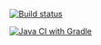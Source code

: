[![Build status](https://ci.appveyor.com/api/projects/status/nftyftouwrsfcncm/branch/master?svg=true)](https://ci.appveyor.com/project/andrew-pahomov/aqa0-2-1-web-xeixh/branch/master)

[![Java CI with Gradle](https://github.com/andrew-pahomov/AQA0-2.2-selenide/actions/workflows/gradle.yml/badge.svg?branch=master)](https://github.com/andrew-pahomov/AQA0-2.2-selenide/actions/workflows/gradle.yml)
